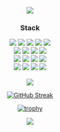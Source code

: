 
<!--
**proceane/proceane** is a ✨ _special_ ✨ repository because its `README.md` (this file) appears on your GitHub profile.

Here are some ideas to get you started:

- 🔭 I’m currently working on ...
- 🌱 I’m currently learning ...
- 👯 I’m looking to collaborate on ...
- 🤔 I’m looking for help with ...
- 💬 Ask me about ...
- 📫 How to reach me: ...
- 😄 Pronouns: ...
- ⚡ Fun fact: ...
-->

<div align="center">
<!-- <img src="https://github.com/proceane/proceane/blob/main/star.gif" align="center" style="width: 100%" /> -->
</div>  

<p align="center">
  <a href="https://github.com/DenverCoder1/readme-typing-svg"><img src="https://readme-typing-svg.herokuapp.com?font=Concert+One&size=30&center=true&vCenter=true&lines=I'm+Backend+Developer.;I+like+problem+solving.;Nice+to+meet+you!"></a>
</p>


<h3 align="center">Stack</h3>
<div align="center">
<img src="https://img.shields.io/badge/Java-007396?style=flat-square&logo=Java&logoColor=white"> <img src="https://img.shields.io/badge/Javascript-F7DF1E?style=flat-square&logo=Javascript&logoColor=white"> <img src="https://img.shields.io/badge/Python-3776AB?style=flat-square&logo=Python&logoColor=white"> 
<img src="https://img.shields.io/badge/Vuetify-1867C0?style=flat-square&logo=Vuetify&logoColor=white"> <img src="https://img.shields.io/badge/Spring-6DB33F?style=flat-square&logo=Spring&logoColor=white"> 
 <br> 
<img src="https://img.shields.io/badge/Spring%20Boot-6DB33F?style=flat-square&logo=Spring Boot&logoColor=white"> <img src="https://img.shields.io/badge/Swagger-85EA2D?style=flat-square&logo=Swagger&logoColor=white"> <img src="https://img.shields.io/badge/Django-092E20?style=flat-square&logo=Django&logoColor=white">
<img src="https://img.shields.io/badge/Google%20Firebase-FFCA28?style=flat-square&logo=Firebase&logoColor=white"> 
<br> 
<img src="https://img.shields.io/badge/MySQL-4479A1?style=flat-square&logo=MySQL&logoColor=white"> <img src="https://img.shields.io/badge/Jenkins-D24939?style=flat-square&logo=Jenkins&logoColor=white"> <img src="https://img.shields.io/badge/Github-181717?style=flat-square&logo=Github&logoColor=white"> <img src="https://img.shields.io/badge/PostgreSQL-4169E1?style=flat-square&logo=PostgreSQL&logoColor=white">
<br>
<img src="https://img.shields.io/badge/Notion-000000?style=flat-square&logo=Notion&logoColor=white"> <img src="https://img.shields.io/badge/Slack-4A154B?style=flat-square&logo=Slack&logoColor=white">
 <img src="https://img.shields.io/badge/Confluence-172B4D?style=flat-square&logo=Confluence&logoColor=white">
 <img src="https://img.shields.io/badge/Github%20Actions-2088FF?style=flat-square&logo=GithubActions&logoColor=white">
</div>
  
<br>

<div align="center">
  <img src="https://github-readme-stats.vercel.app/api?username=proceane&show_icons=true&count_private=true&hide_border=true&theme=algolia" align="center" />
  
  [![GitHub Streak](http://github-readme-streak-stats.herokuapp.com?user=proceane&theme=tokyonight&hide_border=true)](https://git.io/streak-stats)
  
  [![trophy](https://github-profile-trophy.vercel.app/?username=proceane&theme=darkhub&title=MultiLanguage,Joined2020,Commits,PullRequest,Issue,Repositories)](https://github.com/ryo-ma/github-profile-trophy)
</div>

<div align="center">

![](https://komarev.com/ghpvc/?username=proceane&style=flat-square)

</div>
